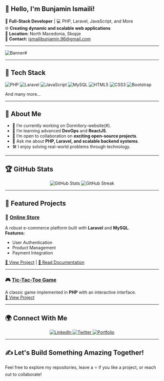 ## **👋 Hello, I'm Bunjamin Ismaili!**

🚀 **Full-Stack Developer** | 💻 PHP, Laravel, JavaScript, and More  
🌐 **Creating dynamic and scalable web applications**  
📍 **Location:** North Macedonia, Skopje  
📧 **Contact:** ismailibunjamin.96@gmail.com  

---

![Banner](https://github.com/user-attachments/assets/647de074-db0c-4647-b5dc-d72d3059558c)#

---

## 🔧 **Tech Stack**

![PHP](https://img.shields.io/badge/PHP-777BB4?style=for-the-badge&logo=php&logoColor=white)
![Laravel](https://img.shields.io/badge/Laravel-FF2D20?style=for-the-badge&logo=laravel&logoColor=white)
![JavaScript](https://img.shields.io/badge/JavaScript-F7DF1E?style=for-the-badge&logo=javascript&logoColor=black)
![MySQL](https://img.shields.io/badge/MySQL-4479A1?style=for-the-badge&logo=mysql&logoColor=white)
![HTML5](https://img.shields.io/badge/HTML5-E34F26?style=for-the-badge&logo=html5&logoColor=white)
![CSS3](https://img.shields.io/badge/CSS3-1572B6?style=for-the-badge&logo=css3&logoColor=white)
![Bootstrap](https://img.shields.io/badge/Bootstrap-7952B3?style=for-the-badge&logo=bootstrap&logoColor=white)

And many more...

---

## 🌟 **About Me**

- 🔭 I’m currently working on Dormitory-website(#).
- 🌱 I’m learning advanced **DevOps** and **ReactJS**.
- 👯 I’m open to collaboration on **exciting open-source projects**.
- 💬 Ask me about **PHP, Laravel, and scalable backend systems**.
- 🛠️ I enjoy solving real-world problems through technology.

---

## 🏆 **GitHub Stats**

<p align="center">
  <img src="https://github-readme-stats.vercel.app/api?username=YourGitHubUsername&show_icons=true&theme=radical" alt="GitHub Stats" />
  <img src="https://github-readme-streak-stats.herokuapp.com/?user=YourGitHubUsername&theme=radical" alt="GitHub Streak" />
</p>

---

## 📂 **Featured Projects**

### 🛒 [Online Store](#)
A robust e-commerce platform built with **Laravel** and **MySQL**.  
**Features:**  
- User Authentication
- Product Management
- Payment Integration  

[🔗 View Project](#) | [📄 Read Documentation](#)

---

### 🎮 [Tic-Tac-Toe Game](#)
A classic game implemented in **PHP** with an interactive interface.  
[🔗 View Project](#)

---

## 🌍 **Connect With Me**

<p align="center">
  <a href="https://www.linkedin.com/in/your-profile" target="_blank">
    <img src="https://img.shields.io/badge/LinkedIn-0077B5?style=for-the-badge&logo=linkedin&logoColor=white" alt="LinkedIn" />
  </a>
  <a href="https://twitter.com/your-handle" target="_blank">
    <img src="https://img.shields.io/badge/Twitter-1DA1F2?style=for-the-badge&logo=twitter&logoColor=white" alt="Twitter" />
  </a>
  <a href="https://your-portfolio-link.com" target="_blank">
    <img src="https://img.shields.io/badge/Portfolio-121212?style=for-the-badge&logo=google-chrome&logoColor=white" alt="Portfolio" />
  </a>
</p>

---

## ✍️ **Let's Build Something Amazing Together!**
Feel free to explore my repositories, leave a ⭐ if you like a project, or reach out to collaborate!
